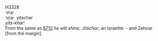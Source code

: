 <body>
  <p>H3328<br>  יצחר  <br> יִצחַר  ‎  yitschar  <br><i>yits-khar‘ </i><br>From the same as <a href="h6713.htm">6713</a>  <i>he</i> <i>will</i> <i>shine</i>; <i>Jitschar</i>, an Israelite: - and Zehoar [from the margin].<br></p>
 </body>